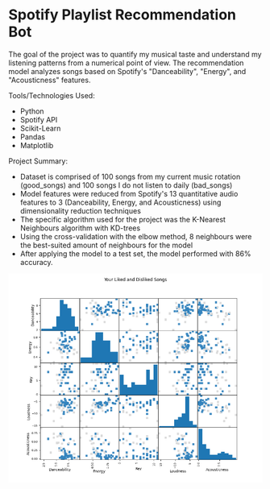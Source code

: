 # Spotify Playlist Recommendation Bot

The goal of the project was to quantify my musical taste and understand my listening patterns from a numerical point of view. The recommendation model analyzes songs based on Spotify's "Danceability", "Energy", and "Acousticness" features.

Tools/Technologies Used:
- Python
- Spotify API
- Scikit-Learn
- Pandas
- Matplotlib

Project Summary:
- Dataset is comprised of 100 songs from my current music rotation (good_songs) and 100 songs I do not listen to daily (bad_songs)
- Model features were reduced from Spotify's 13 quantitative audio features to 3 (Danceability, Energy, and Acousticness) using dimensionality reduction techniques
- The specific algorithm used for the project was the K-Nearest Neighbours algorithm with KD-trees
- Using the cross-validation with the elbow method, 8 neighbours were the best-suited amount of neighbours for the model
- After applying the model to a test set, the model performed with 86% accuracy. 

![alt text](https://github.com/jobcabanto/Spotify-Recommendation-Bot/blob/main/res/Figure_1.png)
